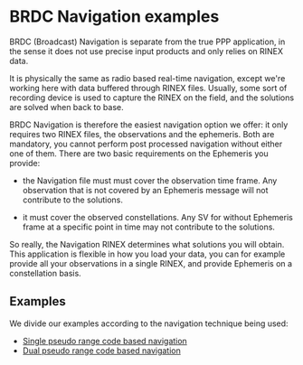 BRDC Navigation examples
========================

BRDC (Broadcast) Navigation is separate from the true PPP application,
in the sense it does not use precise input products and only relies on RINEX data.

It is physically the same as radio based real-time navigation, except we're working here
with data buffered through RINEX files. Usually, some sort of recording device is used to capture
the RINEX on the field, and the solutions are solved when back to base.

BRDC Navigation is therefore the easiest navigation option we offer: it only requires two
RINEX files, the observations and the ephemeris. Both are mandatory, you cannot perform
post processed navigation without either one of them. There are two basic requirements
on the Ephemeris you provide:

- the Navigation file must must cover the observation time frame.
Any observation that is not covered by an Ephemeris message will not contribute to the solutions.

- it must cover the observed constellations. Any SV for without Ephemeris frame at a specific
point in time may not contribute to the solutions.

So really, the Navigation RINEX determines what solutions you will obtain.  
This application is flexible in how you load your data, you can for example provide
all your observations in a single RINEX, and provide Ephemeris on a constellation basis. 

## Examples

We divide our examples according to the navigation technique being used:

- [Single pseudo range code based navigation](./SPP)
- [Dual pseudo range code based navigation](./CPP)
